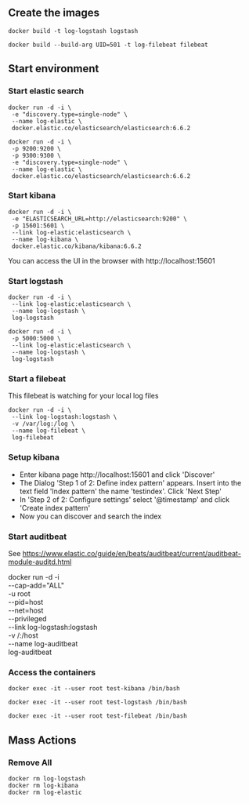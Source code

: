 
## Create the images
```
docker build -t log-logstash logstash 

docker build --build-arg UID=501 -t log-filebeat filebeat
```
## Start environment

### Start elastic search
```
docker run -d -i \
 -e "discovery.type=single-node" \
 --name log-elastic \
 docker.elastic.co/elasticsearch/elasticsearch:6.6.2

docker run -d -i \
 -p 9200:9200 \
 -p 9300:9300 \
 -e "discovery.type=single-node" \
 --name log-elastic \
 docker.elastic.co/elasticsearch/elasticsearch:6.6.2

```
### Start kibana
```
docker run -d -i \
 -e "ELASTICSEARCH_URL=http://elasticsearch:9200" \
 -p 15601:5601 \
 --link log-elastic:elasticsearch \
 --name log-kibana \
 docker.elastic.co/kibana/kibana:6.6.2
```
You can access the UI in the browser with http://localhost:15601

### Start logstash
```
docker run -d -i \
 --link log-elastic:elasticsearch \
 --name log-logstash \
 log-logstash

docker run -d -i \
 -p 5000:5000 \
 --link log-elastic:elasticsearch \
 --name log-logstash \
 log-logstash
```
### Start a filebeat

This filebeat is watching for your local log files

```
docker run -d -i \
 --link log-logstash:logstash \
 -v /var/log:/log \
 --name log-filebeat \
 log-filebeat
```

### Setup kibana

* Enter kibana page http://localhost:15601 and click 'Discover'
* The Dialog 'Step 1 of 2: Define index pattern' appears. Insert into the text field 'Index pattern' the name 'testindex'. Click 'Next Step'
* In 'Step 2 of 2: Configure settings' select '@timestamp' and click 'Create index pattern'
* Now you can discover and search the index

### Start auditbeat

See https://www.elastic.co/guide/en/beats/auditbeat/current/auditbeat-module-auditd.html

docker run -d -i \
 --cap-add="ALL" \
 -u root \
 --pid=host \
 --net=host \
 --privileged \
 --link log-logstash:logstash \
 -v /:/host \
 --name log-auditbeat \
 log-auditbeat



### Access the containers
```
docker exec -it --user root test-kibana /bin/bash

docker exec -it --user root test-logstash /bin/bash

docker exec -it --user root test-filebeat /bin/bash
```
## Mass Actions

### Remove All
```
docker rm log-logstash
docker rm log-kibana
docker rm log-elastic
```
